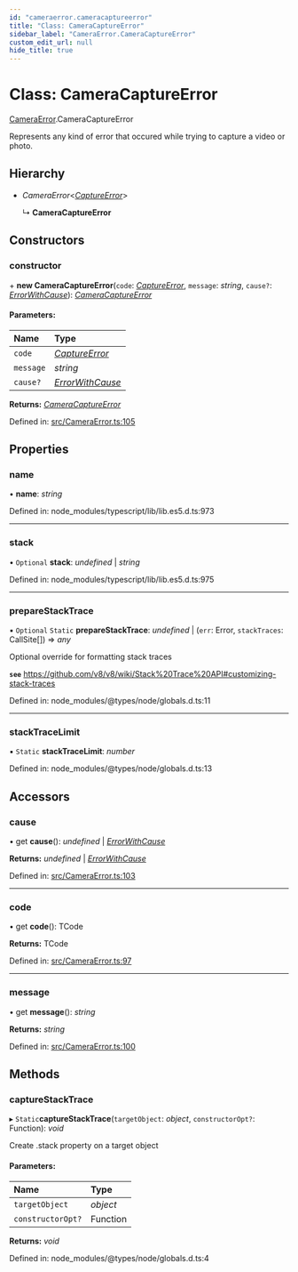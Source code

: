 ```yaml
---
id: "cameraerror.cameracaptureerror"
title: "Class: CameraCaptureError"
sidebar_label: "CameraError.CameraCaptureError"
custom_edit_url: null
hide_title: true
---
```


# Class: CameraCaptureError

[CameraError](../modules/cameraerror.md).CameraCaptureError

Represents any kind of error that occured while trying to capture a video or photo.

## Hierarchy

* *CameraError*<[*CaptureError*](../modules/cameraerror.md#captureerror)\>

  ↳ **CameraCaptureError**

## Constructors

### constructor

\+ **new CameraCaptureError**(`code`: [*CaptureError*](../modules/cameraerror.md#captureerror), `message`: *string*, `cause?`: [*ErrorWithCause*](../interfaces/cameraerror.errorwithcause.md)): [*CameraCaptureError*](cameraerror.cameracaptureerror.md)

#### Parameters:

Name | Type |
:------ | :------ |
`code` | [*CaptureError*](../modules/cameraerror.md#captureerror) |
`message` | *string* |
`cause?` | [*ErrorWithCause*](../interfaces/cameraerror.errorwithcause.md) |

**Returns:** [*CameraCaptureError*](cameraerror.cameracaptureerror.md)

Defined in: [src/CameraError.ts:105](https://github.com/cuvent/react-native-vision-camera/blob/cebf4df/src/CameraError.ts#L105)

## Properties

### name

• **name**: *string*

Defined in: node_modules/typescript/lib/lib.es5.d.ts:973

___

### stack

• `Optional` **stack**: *undefined* \| *string*

Defined in: node_modules/typescript/lib/lib.es5.d.ts:975

___

### prepareStackTrace

▪ `Optional` `Static` **prepareStackTrace**: *undefined* \| (`err`: Error, `stackTraces`: CallSite[]) => *any*

Optional override for formatting stack traces

**`see`** https://github.com/v8/v8/wiki/Stack%20Trace%20API#customizing-stack-traces

Defined in: node_modules/@types/node/globals.d.ts:11

___

### stackTraceLimit

▪ `Static` **stackTraceLimit**: *number*

Defined in: node_modules/@types/node/globals.d.ts:13

## Accessors

### cause

• get **cause**(): *undefined* \| [*ErrorWithCause*](../interfaces/cameraerror.errorwithcause.md)

**Returns:** *undefined* \| [*ErrorWithCause*](../interfaces/cameraerror.errorwithcause.md)

Defined in: [src/CameraError.ts:103](https://github.com/cuvent/react-native-vision-camera/blob/cebf4df/src/CameraError.ts#L103)

___

### code

• get **code**(): TCode

**Returns:** TCode

Defined in: [src/CameraError.ts:97](https://github.com/cuvent/react-native-vision-camera/blob/cebf4df/src/CameraError.ts#L97)

___

### message

• get **message**(): *string*

**Returns:** *string*

Defined in: [src/CameraError.ts:100](https://github.com/cuvent/react-native-vision-camera/blob/cebf4df/src/CameraError.ts#L100)

## Methods

### captureStackTrace

▸ `Static`**captureStackTrace**(`targetObject`: *object*, `constructorOpt?`: Function): *void*

Create .stack property on a target object

#### Parameters:

Name | Type |
:------ | :------ |
`targetObject` | *object* |
`constructorOpt?` | Function |

**Returns:** *void*

Defined in: node_modules/@types/node/globals.d.ts:4
